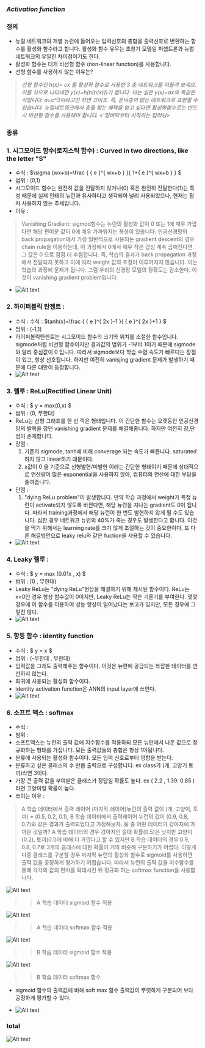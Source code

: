 
### *Activation function*

### 정의
  - 뉴럴 네트워크의 개별 뉴런에 들어오는 입력신호의 총합을 출력신호로 변환하는 함수를 활성화 함수라고 합니다. 활성화 함수 유무는 초창기 모델일 퍼셉트론과 뉴럴네트워크의 유일한 차이점이기도 한다. 
  - 활성화 함수는 대개 비선형 함수 (non-linear function)를 사용합니다.
  - 선형 함수를 사용하지 않는 이유는? 
  > *선형 함수인 h(x)= cx 를 활성화 함수로 사용한 3 층 네트워크를 떠올려 보세요. 이를 식으로 나타내면 y(x)=h(h(h(x)))가 됩니다. 이는 실은 y(x)=ax와 똑같은 식입니다. a=c^3이라고만 하면 끄이죠. 즉, 은닉층이 없는 네트워크로 표현할 수 있습니다. 뉴럴네트워크에서 층을 쌓는 혜택을 얻고 싶다면 활성화함수로는 반드시 비션형 함수를 사용해야 합니다. <'밑바닥부터 시작하는 딥러닝>*
  
  
### 종류
### 1. 시그모이드 함수(로지스틱 함수) : Curved in two directions, like the letter "S"
   - 수식 : $\sigma (wx+b)=\frac { { e }^{ wx+b } }{ 1+{ e }^{ wx+b } } $
   - 범위 : (0,1)
   - 시그모이드 함수는 완전히 값을 전달하지 않거나(0) 혹은 완전히 전달한다(1)는 특성 때문에 실제 인테의 뉴런과 유사하다고 생각되어 널리 사용되었으나, 현재는 점차 사용하지 않는 추세입니다. 
   - 이유 : 
  > Vanishing Gradient: sigmod함수는 뉴런의 활성화 값이 0 또는 1에 매우 가깝다면 해당 편미분 값이 0에 매우 가까워지는 특성이 있습니다. 인공신경망의 back propagation에서 가장 일반적으로 사용되는 gradient descent의 경우 chain rule을 이용하는데, 이 과정에서 0에서 매우 작은 갑싱 계속 곱해진다면 그 값은 0 으로 점점 더 수렴합니다. 즉, 학습의 결과가 back propagation 과정에서 전달되지 못하고 이에 따라 weight 값의 조정이 이루어지지 않습니다. 이는 학습의 과정에 문제가 됩니다. 그럼 우리의 신경망 모델의 정확도는 감소한다. 이것이 vanishing gradient problem입니다.
   - ![Alt text](./images/p1.png)
    
### 2. 하이퍼볼릭 탄젠트 : 
   - 수식 : 수식 : $tanh(x)=\frac { { e }^{ 2x }-1 }{ { e }^{ 2x }+1 } $
   - 범위 : (-1,1)
   - 하이퍼볼릭탄젠트는 시그모이드 함수의 크기와 위치를 조절한 함수입니다. sigmode처럼 비선형 함수이지만 결과값의 범위가 -1부터 1이기 때문에 sigmode와 달리 중심값이 0 입니다. 따라서 sigmode보다 학습 수렴 속도가 빠르다는 장점이 있고, 항상 선호됩니다. 하지만 여전히 vanisjing gradient 문제가 발생하기 때문에 다른 대안이 등장합니다. 
   - ![Alt text](./images/p2.png)
### 3. 렐루 : ReLu(Rectified Linear Unit)
   - 수식 : $ y = max(0,x) $
   - 범위 : (0, 무한대)
   - ReLu는 선형 그래프를 한 번 꺽은 형태입니다. 이 간단한 함수는 오랫동안 인공신경망의 발목을 잡던 vanishing gradient 문제를 해결해줍니다. 하지만 여전히 장,단점이 존재합니다. 
   - 장점 :
      1. 기존의 sigmode, tanh에 비해 converage 되는 속도가 빠릅니다.  saturated하지 않고 linear하기 떄문이다. 
      2. x값이 0 을 기준으로 선형발현/미발현 이라는 간단한 형태이기 때문에 상대적으로 연산량이 많은 exponential을 사용하지 않아, 컴퓨터의 연산에 대한 부담을 줄여줍니다.
   - 단점 : 
      1. "dying ReLu problem"이 발생합니다. 만약 학습 과정에서 weight가 특정 뉴런이 activate되지 않도록 바뀐다면, 해당 뉴련을 지나는 gradient도 0이 됩니다. 따라서 training과정에서 해당 뉴런이 한 번도 발현하지 않게 될 수도 있습니다. 심한 경우 네트워크 뉴런의 40%가 죽는 경우도 발생한다고 합니다. 이것을 막기 위해서는 learning rate를 크기 않게 조절하는 것이 중요한이다. 또 다른 해결방안으로 leaky relu와 같은 fuction을 사용할 수 있습니다. 
   - ![Alt text](./images/rf.png)
   
### 4. Leaky 렐루 :
   - 수식 : $ y = max (0.01x , x) $
   - 범위 : [0 , 무한대)
   - Leaky ReLu는 "dying ReLu"현상을 해결하기 위해 제시된 함수이다. ReLu는 x<0인 경우 항상 함수값이 0이지만, Leaky ReLu는 작은 기울기를 부여한다. 몇몇 경우에 이 함수를 이용하여 성능 향상이 일어났다는 보고가 있지만, 모든 경우에 그렇진 않다. 
   - ![Alt text](./images/rrf.png)

### 5. 항등 함수 : identity function
   - 수식 : $ y = x $
   - 범위 : (-무한대 , 무한대)
   - 입력값을 그래도 출력해주는 함수이다. 이것은 뉴런에 공급되는 복잡한 데이터를 연산하지 않는다. 
   - 회귀에 사용되는 활성화 함수이다.
   - identity activation function은 ANN의 input layer에 쓰인다.
   - ![Alt text](./images/p6.png)
    
### 6. 소프트 맥스 : softmax
   - 수식 : 
   - 범위 : 
   - 소프트맥스는 뉴런의 출력 값에 지수합수를 적용하되 모든 뉴런에서 나온 값으로 정규화하는 형태를 가집니다. 모든 출력값들의 총합은 항상 1이됩니다.
   - 분류에 사용되는 활성화 함수이다. 모든 입력 신호로부터 영향을 받는다. 
   - 분류하고 싶은 클래스의 수 만큼 출력으로 구성합니다. ex class가 (개, 고양기 토끼)라면 3이다. 
   - 가장 큰 출력 값을 부여받은 클래스가 정답일 확률도 높다. ex ( 2.2 , 1.39. 0.85 ) 라면 고양이일 확률이 높다.
   - 쓰이는 이유 :
   >  A 학습 데이터에서 출력 레이어 (마지막 레이어)뉴런의 출력 값이 (개, 고양이, 토끼) = (0.5, 0.2, 0.1), B 학습 데이터에서 출력레이어 뉴런의 값이 (0.9, 0.8, 0.7)와 같은 결과가 출력되었다고 가정해보자. 둘 중 어떤 데이터가 강아지에 가까운 것일까? A 학습 데이터의 경우 강아지인 절대 확률(0.5)은 낮지만 고양이(0.2), 토끼(0.1)에 비해 더 가깝다고 할 수 있지만 B 학습 데이터의 경우 0.9, 0.8, 0.7로 3개의 클래스에 대한 확률이 거의 비슷해 구분하기가 어렵다. 이렇게 다중 클래스를 구분할 경우 마지막 뉴런의 활성화 함수로 sigmoid를 사용하면 출력 값을 공정하게 평가하기 어렵습니다. 따라서 뉴런의 출력 값을 지수함수를 통해 각각의 값의 편차를 확대시킨 뒤 정규화 하는 softmax function을 사용합니다.      

![Alt text](./images/s1.png)
>> A 학습 데이터 sigmoid 함수 적용 

![Alt text](./images/s2.png)
>> A 학습 데이터 softmax 함수 적용

![Alt text](./images/s3.png)
>> B 학습 데이터 sigmoid 함수 적용

![Alt text](./images/s4.png)
>> B 학습 데이터 softmax 함수
  - sigmoid 함수의 출력값에 비해 soft max 함수 출력값이 뚜렷하게 구분되어 보다 공정하게 평가할 수 있다. 
  
  - ![Alt text](./images/v1.png)
  

### total 
![Alt text](./images/total.png)

     
